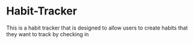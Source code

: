 # Habit-Tracker
This is a habit tracker that is designed to allow users to create habits that they want to track by checking in
